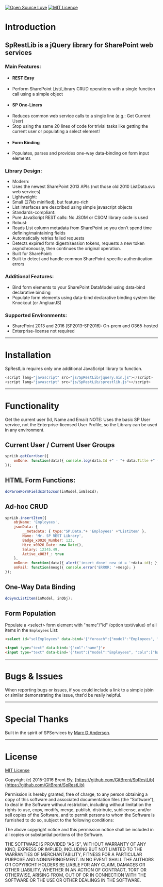 [![Open Source Love](https://badges.frapsoft.com/os/v1/open-source.svg?v=103)](https://github.com/ellerbrock/open-source-badge/) [![MIT Licence](https://badges.frapsoft.com/os/mit/mit.svg?v=103)](https://opensource.org/licenses/mit-license.php)
# Introduction

## SpRestLib is a jQuery library for SharePoint web services

### Main Features:
* #### REST Easy
 * Perform SharePoint List/Library CRUD operations with a single function call using a simple object
* #### SP One-Liners
 * Reduces common web service calls to a single line (e.g.: Get Current User)
 * Stop using the same 20 lines of code for trivial tasks like getting the current user or populating a select element!
* #### Form Binding
 * Populates, parses and provides one-way data-binding on form input elements

### Library Design:
* Modern:
 * Uses the newest SharePoint 2013 APIs (not those old 2010 ListData.svc web services)
* Lightweight:
 * Small (27kb minified), but feature-rich
 * List interfaces are described using simple javascript objects
* Standards-compliant:
 * Pure JavaScript REST calls: No JSOM or CSOM library code is used
* Robust:
 * Reads List column metadata from SharePoint so you don't spend time defining/maintaining fields
 * Automatically retries failed requests
 * Detects expired form digest/session tokens, requests a new token asynchronously, then continues the original operation.
* Built for SharePoint:
 * Built to detect and handle common SharePoint-specific authentication errors

### Additional Features:
* Bind form elements to your SharePoint DataModel using data-bind declarative binding
* Populate form elements using data-bind declarative binding system like Knockout (or AngluarJS)

### Supported Environments:
* SharePoint 2013 and 2016 (SP2013-SP2016): On-prem and O365-hosted
* Enterprise-license not required

**************************************************************************************************
# Installation
SpRestLib requires only one additional JavaScript library to function.
```javascript
<script lang="javascript" src="js/SpRestLib/jquery.min.js"></script>
<script lang="javascript" src="js/SpRestLib/sprestlib.js"></script>
```

**************************************************************************************************
# Functionality

Get the current user (Id, Name and Email)
NOTE: Uses the basic SP User service, not the Enterprise-licensed User Profile, so the Library can be used in any environment.

## Current User / Current User Groups
```javascript
sprLib.getCurrUser({
	onDone: function(data){ console.log(data.Id +" - "+ data.Title +" - "+ data.Email); }
});
```

## HTML Form Functions:
```javascript
doParseFormFieldsIntoJson(inModel,inEleId);
```

## Ad-hoc CRUD
```javascript
sprLib.insertItem({
	objName: 'Employees',
	jsonData: {
		__metadata: { type:"SP.Data."+ 'Employees' +"ListItem" },
		Name: 'Mr. SP REST Library',
		Badge_x0020_Number: 123,
		Hire_x0020_Date: new Date(),
		Salary: 12345.49,
		Active_x003f_: true
	},
	onDone: function(data){ alert('insert done! new id = '+data.id); },
	onFail: function(mesg){ console.error('ERROR: '+mesg); }
});
```

## One-Way Data Binding
```javascript
doSyncListItem(inModel, inObj);
```

## Form Population
Populate a &lt;select&gt; form element with "name"/"id" (option text/value) of all items in the `Employees` List:
```html
<select id="selEmployees" data-bind='{"foreach":{"model":"Employees", "text":"name", "value":"id"}}'></select>
```
```html
<input type="text" data-bind='{"col":"name"}'>
<input type="text" data-bind='{"text":{"model":"Employees", "cols":["badgeNum"]}}'>
```




**************************************************************************************************
# Bugs & Issues

When reporting bugs or issues, if you could include a link to a simple jsbin or similar demonstrating the issue, that'd be really helpful.

**************************************************************************************************
# Special Thanks

Built in the spirit of SPServices by [Marc D Anderson](http://sympmarc.com/).

**************************************************************************************************
# License

[MIT License](http://opensource.org/licenses/MIT)

Copyright (c) 2015-2016 Brent Ely, [https://github.com/GitBrent/SpRestLib](https://github.com/GitBrent/SpRestLib)

Permission is hereby granted, free of charge, to any person obtaining a copy of this software and associated documentation files (the "Software"), to deal in the Software without restriction, including without limitation the rights to use, copy, modify, merge, publish, distribute, sublicense, and/or sell copies of the Software, and to permit persons to whom the Software is furnished to do so, subject to the following conditions:

The above copyright notice and this permission notice shall be included in all copies or substantial portions of the Software.

THE SOFTWARE IS PROVIDED "AS IS", WITHOUT WARRANTY OF ANY KIND, EXPRESS OR IMPLIED, INCLUDING BUT NOT LIMITED TO THE WARRANTIES OF MERCHANTABILITY, FITNESS FOR A PARTICULAR PURPOSE AND NONINFRINGEMENT. IN NO EVENT SHALL THE AUTHORS OR COPYRIGHT HOLDERS BE LIABLE FOR ANY CLAIM, DAMAGES OR OTHER LIABILITY, WHETHER IN AN ACTION OF CONTRACT, TORT OR OTHERWISE, ARISING FROM, OUT OF OR IN CONNECTION WITH THE SOFTWARE OR THE USE OR OTHER DEALINGS IN THE SOFTWARE.
